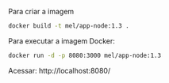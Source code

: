 Para criar a imagem
```sh
docker build -t mel/app-node:1.3 .
```

Para executar a imagem Docker:
```sh
docker run -d -p 8080:3000 mel/app-node:1.3
```

Acessar:
http://localhost:8080/